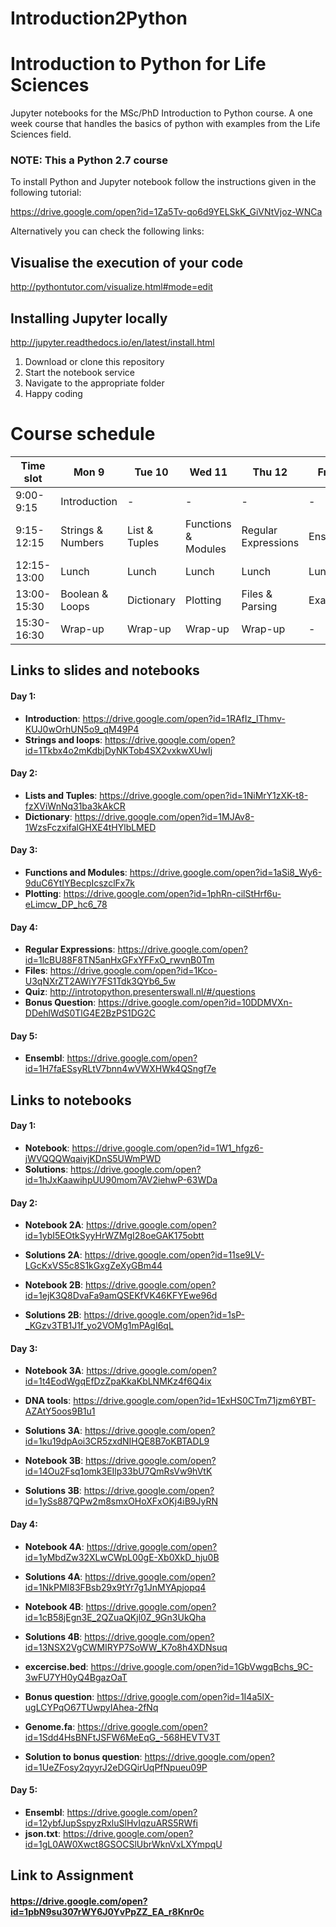 # Introduction2Python

# Introduction to Python for Life Sciences
Jupyter notebooks for the MSc/PhD Introduction to Python course.
A one week course that handles the basics of python with examples from the Life Sciences field.

### NOTE: This a Python 2.7 course

To install  Python and Jupyter notebook follow the instructions given in the following tutorial:

https://drive.google.com/open?id=1Za5Tv-qo6d9YELSkK_GiVNtVjoz-WNCa

Alternatively you can check the following links:

## Visualise the execution of your code
http://pythontutor.com/visualize.html#mode=edit

## Installing Jupyter locally
http://jupyter.readthedocs.io/en/latest/install.html
1. Download or clone this repository
2. Start the notebook service
3. Navigate to the appropriate folder
4. Happy coding


# Course schedule
| Time slot   | Mon 9 | Tue 10 | Wed 11 | Thu 12 | Fri 13 |
| --- | --- | --- | --- | --- | --- |
| 9:00-9:15   | Introduction | - | - | - | - |
| 9:15-12:15  | Strings & Numbers | List & Tuples | Functions & Modules | Regular Expressions | Ensemble |
| 12:15-13:00 | Lunch | Lunch | Lunch | Lunch | Lunch |
| 13:00-15:30 | Boolean & Loops | Dictionary | Plotting | Files & Parsing | Exam |
| 15:30-16:30 | Wrap-up | Wrap-up | Wrap-up | Wrap-up | - | 

## Links to slides and notebooks

#### Day 1:

- **Introduction**: https://drive.google.com/open?id=1RAfIz_lThmv-KUJ0wOrhUN5o9_qM49P4
- **Strings and loops**: https://drive.google.com/open?id=1Tkbx4o2mKdbjDyNKTob4SX2vxkwXUwIj

#### Day 2:

- **Lists and Tuples**: https://drive.google.com/open?id=1NiMrY1zXK-t8-fzXViWnNq31ba3kAkCR
- **Dictionary**: https://drive.google.com/open?id=1MJAv8-1WzsFczxifalGHXE4tHYlbLMED

#### Day 3:

- **Functions and Modules**: https://drive.google.com/open?id=1aSi8_Wy6-9duC6YtIYBecpIcszclFx7k
- **Plotting**: https://drive.google.com/open?id=1phRn-cilStHrf6u-eLimcw_DP_hc6_78

#### Day 4:

- **Regular Expressions**: https://drive.google.com/open?id=1lcBU88F8TN5anHxGFxYFFxO_rwvnB0Tm
- **Files**: https://drive.google.com/open?id=1Kco-U3qNXrZT2AWiY7FS1Tdk3QYb6_5w
- **Quiz**: http://introtopython.presenterswall.nl/#/questions
- **Bonus Question**: https://drive.google.com/open?id=10DDMVXn-DDehlWdS0TlG4E2BzPS1DG2C

#### Day 5:
- **Ensembl**: https://drive.google.com/open?id=1H7faESsyRLtV7bnn4wVWXHWk4QSngf7e


## Links to notebooks

#### Day 1:

- **Notebook**: https://drive.google.com/open?id=1W1_hfgz6-jWVQQQWqaivjKDnS5UWmPWD
- **Solutions**: https://drive.google.com/open?id=1hJxKaawihpUU90mom7AV2iehwP-63WDa

#### Day 2:

- **Notebook 2A**: https://drive.google.com/open?id=1ybI5EOtkSyyHrWZMgI28oeGAK175obtt
- **Solutions 2A**: https://drive.google.com/open?id=11se9LV-LGcKxVS5c8S1kGxgZeXyGBm44

- **Notebook 2B**: https://drive.google.com/open?id=1ejK3Q8DvaFa9amQSEKfVK46KFYEwe96d
- **Solutions 2B**: https://drive.google.com/open?id=1sP-_KGzv3TB1J1f_yo2VOMg1mPAgI6qL

#### Day 3:

- **Notebook 3A**: https://drive.google.com/open?id=1t4EodWgqEfDzZpaKkaKbLNMKz4f6Q4ix
- **DNA tools**: https://drive.google.com/open?id=1ExHS0CTm71jzm6YBT-AZAtY5oos9B1u1
- **Solutions 3A**: https://drive.google.com/open?id=1ku19dpAoi3CR5zxdNIHQE8B7oKBTADL9

- **Notebook 3B**: https://drive.google.com/open?id=14Ou2Fsq1omk3EIlp33bU7QmRsVw9hVtK
- **Solutions 3B**: https://drive.google.com/open?id=1ySs887QPw2m8smxOHoXFxOKj4iB9JyRN

#### Day 4:

- **Notebook 4A**: https://drive.google.com/open?id=1yMbdZw32XLwCWpL00gE-Xb0XkD_hju0B
- **Solutions 4A**: https://drive.google.com/open?id=1NkPMI83FBsb29x9tYr7g1JnMYApjopq4

- **Notebook 4B**: https://drive.google.com/open?id=1cB58jEgn3E_2QZuaQKjl0Z_9Gn3UkQha
- **Solutions 4B**: https://drive.google.com/open?id=13NSX2VgCWMIRYP7SoWW_K7o8h4XDNsuq
- **excercise.bed**: https://drive.google.com/open?id=1GbVwgqBchs_9C-3wFU7YH0yQ4BgazOaT


- **Bonus question**: https://drive.google.com/open?id=1I4a5lX-ugLCYPqO67TUwpyIAhea-2fNq
- **Genome.fa**: https://drive.google.com/open?id=1Sdd4HsBNFtJSFW6MeEqG_-568HEVTV3T 
- **Solution to bonus question**: https://drive.google.com/open?id=1UeZFosy2qyyrJ2eDGQirUqPfNpueu09P

#### Day 5:
- **Ensembl**: https://drive.google.com/open?id=12ybfJupSspyzRxluSlHvIqzuARS5RWfi
- **json.txt**: https://drive.google.com/open?id=1gL0AW0Xwct8GSOCSlUbrWknVxLXYmpqU

## Link to Assignment

#### https://drive.google.com/open?id=1pbN9su307rWY6J0YvPpZZ_EA_r8Knr0c
